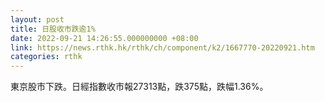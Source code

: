 ```yaml
---
layout: post
title: 日股收市跌逾1%
date: 2022-09-21 14:26:55.000000000 +08:00
link: https://news.rthk.hk/rthk/ch/component/k2/1667770-20220921.htm
categories: rthk
---
```


東京股市下跌。日經指數收市報27313點，跌375點，跌幅1.36%。
